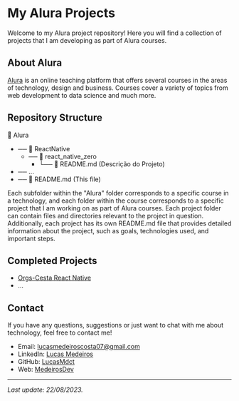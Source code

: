 # My Alura Projects

Welcome to my Alura project repository! Here you will find a collection of projects that I am developing as part of Alura courses.

## About Alura

[Alura](https://www.alura.com.br/) is an online teaching platform that offers several courses in the areas of technology, design and business. Courses cover a variety of topics from web development to data science and much more.
## Repository Structure


  📂 Alura <br>
  * ── 📂 ReactNative <br>
     - ── 📂 react_native_zero <br>
        - └── 📄 README.md (Descrição do Projeto) <br>
  * ── ... <br>
  * ── 📄 README.md (This file) <br>


Each subfolder within the "Alura" folder corresponds to a specific course in a technology, and each folder within the course corresponds to a specific project that I am working on as part of Alura courses. Each project folder can contain files and directories relevant to the project in question. Additionally, each project has its own README.md file that provides detailed information about the project, such as goals, technologies used, and important steps.
## Completed Projects

- [Orgs-Cesta React Native](./ReactNative/react_native_zero/orgs-basket/readme.md)
- ...

## Contact

If you have any questions, suggestions or just want to chat with me about technology, feel free to contact me!

- Email: lucasmedeiroscosta07@gmail.com
- LinkedIn: [Lucas Medeiros](https://www.linkedin.com/in/medeirosdev)
- GitHub: [LucasMdct](https://github.com/lucasmdct)
- Web: [MedeirosDev](https://medeirosdev.cloud)
---
*Last update: 22/08/2023.*